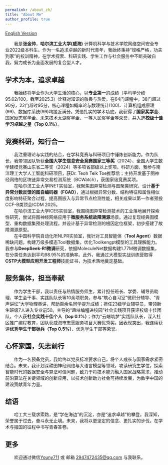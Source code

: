 ```yaml
---
permalink: /about_zh/
title: "About Me"
author_profile: true
---
```

[English Version](//younyzjs.github.io/zjs.github.io/)

&emsp;&emsp;我是**张金帅**，**哈尔滨工业大学(威海)** 计算机科学与技术学院网络空间安全专业2022级本科生。作为一名追求卓越的新时代青年，我始终秉持“规格严格，功夫到家”的校训精神，在学术探索、科研实践、学生工作与社会服务中不断突破自我，努力成长为全面发展的复合型人才。

学术为本，追求卓越
------
&emsp;&emsp;我始终将学业作为大学生活的核心，以**专业第一**的成绩（平均学分绩95.02/100，截至2025.3）诠释对知识的敬畏与热爱。在64门课程中，38门超过90分，22门超过95分，核心课程如概率论与数理统计(100)、计算机组成原理(99)、数据库系统(99)均接近满分。凭借扎实的学术功底，我获得了**国家奖学金**、国家励志奖学金、未来技术太湖奖学金、一等人民奖学金等荣誉，并入选**校级十佳学习卓越之星（Top 0.1%）**。

竞赛科研，知行合一
------
&emsp;&emsp;我注重理论与实践的结合，在学科竞赛与科研项目中锤炼创新能力。作为队长，我带领团队斩获**全国大学生信息安全竞赛国家三等奖**（2024）、全国大学生数学建模竞赛山东省二等奖（2024）等多项省部级以上奖项。科研方面，我参与南洋理工大学人工智能科研项目，获Dr. Teoh Teik Toe推荐信；主持开发基于图神经网络的区块链异常交易检测系统（BCWatch），获国家级竞赛奖项。  
&emsp;&emsp;在哈尔滨工业大学INET实验室，我聚焦图异常检测与图聚类研究，设计**基于异常分数反馈的图自编码器（FGAD）**，通过根据异常分数、结构特征和属性相似度影响特征聚合过程，提高图嵌入与异常节点检测性能，相关成果以第一作者预投CCF-B类顶会ICDM 2025。  
&emsp;&emsp;在哈尔滨工业大学ICES实验室，我围绕图异常检测技术的工业落地展开探索性研究，尝试将图神经网络应用于**微服务系统故障溯源**场景。通过复现经典图模型、重构数据集预处理流程，并设计基于异常检测的根因定位框架，初步搭建了故障溯源原型。  
&emsp;&emsp;在中国科学院自动化所NLPR实验室，我针对工具智能体（**Tool Agent**）数据稀缺问题，构建万级多模态Tool数据集，优化Toolkengpt模型的工具理解能力。我参与**DeepSeek-R1微调**研究，依据MoleculeNet数据构建1.77M微调数据集，在分类任务达到平均98.95%的准确率。此外，我通过大模型实战训练营取得**CSTP大模型应用开发工程师**技能证书，为技术落地奠定基础。


服务集体，担当奉献
------
&emsp;&emsp;作为学生干部，我以责任与热情服务师生，累计担任班长、学委、辅导员助理、学生会干事、实践队队长等10余项职务。参与“筑心自习室”微积分辅导、“青声讲坛”大学物理串讲，帮助百余名同学提升成绩；担任23级学业辅导员，带领新生班级7人进入专业前50。主导的“趣味编程进校园”社会实践项目获评校级十佳团队，个人获**社会实践十佳个人（top 0.1%）**；作为“云端筑梦”实践队队长，深入社区推广编程教育，团队获威海市志愿服务项目大赛优秀奖。因表现突出，我连续获评**优秀学生干部标兵（Top 0.5%）**、优秀学生干部等荣誉。

心怀家国，矢志前行
------
&emsp;&emsp;作为一名预备党员，我始终以党员标准要求自己，将个人成长与国家需求紧密结合。未来，我计划深耕图神经网络与大语言模型等领域，攻读研究生学位，探索智能时代的数据安全与算法可信问题，致力于将技术能力融入国家战略需求，推动前沿算法在关键领域的创新应用，以技术创新助力社会可持续发展，为数字中国的建设贡献青年力量。


结语
------
&emsp;&emsp;哈工大三载求索路，是“学在海边”的沉淀，亦是“追求卓越”的攀登。我深知，荣誉属于过去，奋斗永无止境。未来，我将以更坚定的信念、更扎实的步伐，在学术与报国的征程中书写青春答卷。

更多
------
&emsp;&emsp;欢迎通过微信[Youny711](https://github.com/younyzjs/zjs.github.io/images/wechat.jpg) 或 邮箱 <a href="mailto:2947472435@qq.com">2947472435@qq.com</a> 与我联系。
